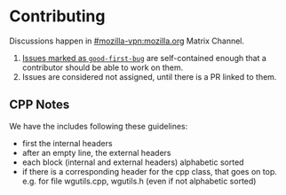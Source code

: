 # Contributing

Discussions happen in [#mozilla-vpn:mozilla.org](https://chat.mozilla.org/#/room/#mozilla-vpn:mozilla.org) Matrix Channel.

1. [Issues marked as `good-first-bug`](https://github.com/mozilla-mobile/mozilla-vpn-client/labels/good%20first%20issue) are self-contained enough that a contributor should be able to work on them.
2. Issues are considered not assigned, until there is a PR linked to them.

## CPP Notes

We have the includes following these guidelines:
- first the internal headers
- after an empty line, the external headers
- each block (internal and external headers) alphabetic sorted
- if there is a corresponding header for the cpp class, that goes on top. e.g. for file wgutils.cpp, wgutils.h (even if not alphabetic sorted)
